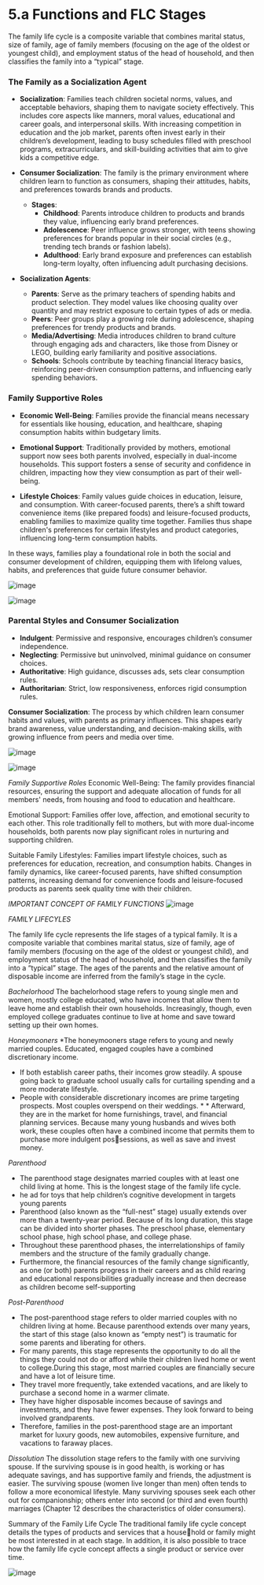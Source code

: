 # 5.a Functions and FLC Stages

The family life cycle is a composite variable that combines marital 
status, size of family, age of family members (focusing on the age of the 
oldest or youngest child), and employment status of the head of household, and then classifies the family into a “typical” stage.

### The Family as a Socialization Agent

- **Socialization**: Families teach children societal norms, values, and acceptable behaviors, shaping them to navigate society effectively. This includes core aspects like manners, moral values, educational and career goals, and interpersonal skills. With increasing competition in education and the job market, parents often invest early in their children’s development, leading to busy schedules filled with preschool programs, extracurriculars, and skill-building activities that aim to give kids a competitive edge.

- **Consumer Socialization**: The family is the primary environment where children learn to function as consumers, shaping their attitudes, habits, and preferences towards brands and products.

  - **Stages**:
    - **Childhood**: Parents introduce children to products and brands they value, influencing early brand preferences.
    - **Adolescence**: Peer influence grows stronger, with teens showing preferences for brands popular in their social circles (e.g., trending tech brands or fashion labels).
    - **Adulthood**: Early brand exposure and preferences can establish long-term loyalty, often influencing adult purchasing decisions.

- **Socialization Agents**:
  - **Parents**: Serve as the primary teachers of spending habits and product selection. They model values like choosing quality over quantity and may restrict exposure to certain types of ads or media.
  - **Peers**: Peer groups play a growing role during adolescence, shaping preferences for trendy products and brands.
  - **Media/Advertising**: Media introduces children to brand culture through engaging ads and characters, like those from Disney or LEGO, building early familiarity and positive associations.
  - **Schools**: Schools contribute by teaching financial literacy basics, reinforcing peer-driven consumption patterns, and influencing early spending behaviors.

### Family Supportive Roles

- **Economic Well-Being**: Families provide the financial means necessary for essentials like housing, education, and healthcare, shaping consumption habits within budgetary limits.

- **Emotional Support**: Traditionally provided by mothers, emotional support now sees both parents involved, especially in dual-income households. This support fosters a sense of security and confidence in children, impacting how they view consumption as part of their well-being.

- **Lifestyle Choices**: Family values guide choices in education, leisure, and consumption. With career-focused parents, there’s a shift toward convenience items (like prepared foods) and leisure-focused products, enabling families to maximize quality time together. Families thus shape children's preferences for certain lifestyles and product categories, influencing long-term consumption habits.

In these ways, families play a foundational role in both the social and consumer development of children, equipping them with lifelong values, habits, and preferences that guide future consumer behavior.


![image](https://github.com/user-attachments/assets/ea07a43f-58f5-457c-9ec9-da539cce2e22)

![image](https://github.com/user-attachments/assets/43d03025-b7f6-4310-bfd7-4818b5c9f0ed)



### Parental Styles and Consumer Socialization

- **Indulgent**: Permissive and responsive, encourages children’s consumer independence.
- **Neglecting**: Permissive but uninvolved, minimal guidance on consumer choices.
- **Authoritative**: High guidance, discusses ads, sets clear consumption rules.
- **Authoritarian**: Strict, low responsiveness, enforces rigid consumption rules.

**Consumer Socialization**: The process by which children learn consumer habits and values, with parents as primary influences. This shapes early brand awareness, value understanding, and decision-making skills, with growing influence from peers and media over time.

![image](https://github.com/user-attachments/assets/07bd5ed3-ddbd-43bc-b4d5-a8c8a66899b9)

![image](https://github.com/user-attachments/assets/faa58204-e333-41cd-b65a-51918c815efe)

*Family Supportive Roles*
Economic Well-Being: The family provides financial resources, ensuring the support and adequate allocation of funds for all members' needs, from housing and food to education and healthcare​.

Emotional Support: Families offer love, affection, and emotional security to each other. This role traditionally fell to mothers, but with more dual-income households, both parents now play significant roles in nurturing and supporting children​.

Suitable Family Lifestyles: Families impart lifestyle choices, such as preferences for education, recreation, and consumption habits. Changes in family dynamics, like career-focused parents, have shifted consumption patterns, increasing demand for convenience foods and leisure-focused products as parents seek quality time with their children.


*IMPORTANT CONCEPT OF FAMILY FUNCTIONS* 
![image](https://github.com/user-attachments/assets/2ed1a5fd-9bf1-41b6-bf94-57f33aa79c4e)

*FAMILY LIFECYLES*

The family life cycle represents the life stages of a typical family. It is a composite variable that combines marital status, size of family, age of family members (focusing on the age of the oldest or youngest child), and employment status of the head of household, and then classifies the family into a “typical” stage. The ages of the parents and the relative amount of disposable income are inferred from the family’s stage in the cycle. 

*Bachelorhood*
The bachelorhood stage refers to young single men and women, mostly college educated, who have 
incomes that allow them to leave home and establish their own households. Increasingly, though, 
even employed college graduates continue to live at home and save toward setting up their own 
homes. 

*Honeymooners*
*The honeymooners stage refers to young and newly married couples. Educated, engaged couples have a combined discretionary income. 
* If both establish career paths, their incomes grow steadily. A spouse going back to graduate school usually calls for curtailing spending and a more moderate lifestyle.
* People with considerable discretionary incomes are prime targeting prospects. Most couples overspend on their weddings. * * Afterward, they are in the market for home furnishings, travel, and financial planning services. Because many young husbands and wives both work, these couples often have a combined income that permits them to purchase more indulgent possessions, as well as save and invest money.

*Parenthood*
* The parenthood stage designates married couples with at least one child living at home. This is the 
longest stage of the family life cycle. 
* he ad for toys that help children’s cognitive development in targets young parents 
* Parenthood (also known as the “full-nest” stage) usually extends over more than a twenty-year period. Because of its long duration, this stage can be divided into shorter phases. The preschool phase, elementary school phase, high school phase, and college phase.
* Throughout these parenthood phases, the interrelationships of family members and the structure of the family gradually change.
* Furthermore, the financial resources of the family change significantly, as one (or both) parents progress in their careers and as child rearing and educational responsibilities gradually increase and then decrease as children become self-supporting

*Post-Parenthood*
* The post-parenthood stage refers to older married couples with no children living at home. Because parenthood extends over many years, the start of this stage (also known as “empty nest”) is traumatic for some parents and liberating for others. 
* For many parents, this stage represents the opportunity to do all the things they could not do or afford while their children lived home or went to college.During this stage, most married couples are financially secure and have a lot of leisure time.
* They travel more frequently, take extended vacations, and are likely to purchase a second home in 
a warmer climate.
* They have higher disposable incomes because of savings and investments, and they have fewer expenses. They look forward to being involved grandparents.
* Therefore, families in the post-parenthood stage are an important market for luxury goods, new automobiles, expensive furniture, and vacations to faraway places. 

*Dissolution*
The dissolution stage refers to the family with one surviving spouse. If the surviving spouse is in good 
health, is working or has adequate savings, and has supportive family and friends, the adjustment is 
easier. The surviving spouse (women live longer than men) often tends to follow a more economical 
lifestyle. Many surviving spouses seek each other out for companionship; others enter into second (or 
third and even fourth) marriages (Chapter 12 describes the characteristics of older consumers).


Summary of the Family Life Cycle
The traditional family life cycle concept details the types of products and services that a household or family might be most interested in at each stage. In addition, it is also possible to trace how the family life cycle concept affects a single product or service over time. 

![image](https://github.com/user-attachments/assets/19a3b8ff-b771-40b3-bf06-8e4a46298a2b)
